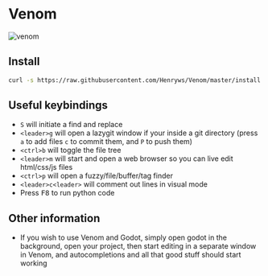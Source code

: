 # Venom

![venom](https://user-images.githubusercontent.com/58742515/142771080-76813152-c280-4402-ba89-998c2940d739.png)

## Install
```bash
curl -s https://raw.githubusercontent.com/Henryws/Venom/master/install.sh | bash
```

## Useful keybindings
* `S` will initiate a find and replace
* `<leader>g` will open a lazygit window if your inside a git directory (press `a` to add files `c` to commit them, and `P` to push them)
* `<ctrl>b` will toggle the file tree
* `<leader>m` will start and open a web browser so you can live edit html/css/js files
* `<ctrl>p` will open a fuzzy/file/buffer/tag finder
* `<leader>c<leader>` will comment out lines in visual mode
* Press <kbd>F8</kbd> to run python code

## Other information
* If you wish to use Venom and Godot, simply open godot in the background, open your project, then start editing in a separate window in Venom, and autocompletions and all that good stuff should start working
